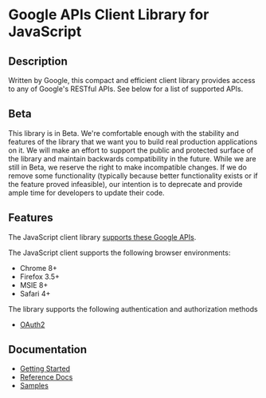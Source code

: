 # Google APIs Client Library for JavaScript #

## Description ##

Written by Google, this compact and efficient client library provides access to any of Google's RESTful APIs. See below for a list of supported APIs.

## Beta ##

This library is in Beta. We're comfortable enough with the stability and features of the library that we want you to build real production applications on it. We will make an effort to support the public and protected surface of the library and maintain backwards compatibility in the future. While we are still in Beta, we reserve the right to make incompatible changes. If we do remove some functionality (typically because better functionality exists or if the feature proved infeasible), our intention is to deprecate and provide ample time for developers to update their code.

## Features ##

The JavaScript client library [supports these Google APIs](https://code.google.com/apis/explorer/).

The JavaScript client supports the following browser environments:

  - Chrome 8+
  - Firefox 3.5+
  - MSIE 8+
  - Safari 4+

The library supports the following authentication and authorization methods
  - [OAuth2](https://developers.google.com/api-client-library/javascript/features/authentication)

## Documentation ##
  
  - [Getting Started](https://developers.google.com/api-client-library/javascript/start/start-js)
  - [Reference Docs](https://developers.google.com/api-client-library/javascript/reference/referencedocs)
  - [Samples](https://developers.google.com/api-client-library/javascript/samples/samples)

